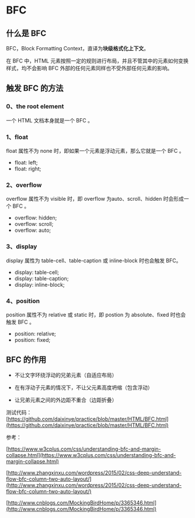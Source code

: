 # BFC

## 什么是 BFC

BFC，Block Formatting Context，直译为**块级格式化上下文**。

在 BFC 中，HTML 元素按照一定的规则进行布局，并且不管其中的元素如何变换样式，均不会影响 BFC 外部的任何元素同样也不受外部任何元素的影响。

## 触发 BFC 的方法

### 0、the root element

一个 HTML 文档本身就是一个 BFC 。

### 1、float

float 属性不为 none 时，即如果一个元素是浮动元素，那么它就是一个 BFC 。

* float: left;
* float: right;

### 2、overflow

overflow 属性不为 visible 时，即 overflow 为auto、scroll、hidden 时会形成一个 BFC 。

* overflow: hidden;
* overflow: scroll;
* overflow: auto; 

### 3、display

display 属性为 table-cell、table-caption 或 inline-block 时也会触发 BFC。

* display: table-cell;
* display: table-caption;
* display: inline-block;

### 4、position

position 属性不为 relative 或 static 时，即 postion 为 absolute、fixed 时也会触发 BFC 。

* position: relative;
* position: fixed;

## BFC 的作用

* 不让文字环绕浮动的兄弟元素（自适应布局）

* 在有浮动子元素的情况下，不让父元素高度坍缩（包含浮动）

* 让兄弟元素之间的外边距不重合（边距折叠）

测试代码：[https://github.com/daixinye/practice/blob/master/HTML/BFC.html](https://github.com/daixinye/practice/blob/master/HTML/BFC.html)

参考：

[https://www.w3cplus.com/css/understanding-bfc-and-margin-collapse.html](https://www.w3cplus.com/css/understanding-bfc-and-margin-collapse.html)

[http://www.zhangxinxu.com/wordpress/2015/02/css-deep-understand-flow-bfc-column-two-auto-layout/](http://www.zhangxinxu.com/wordpress/2015/02/css-deep-understand-flow-bfc-column-two-auto-layout/)

[http://www.cnblogs.com/MockingBirdHome/p/3365346.html](http://www.cnblogs.com/MockingBirdHome/p/3365346.html)

